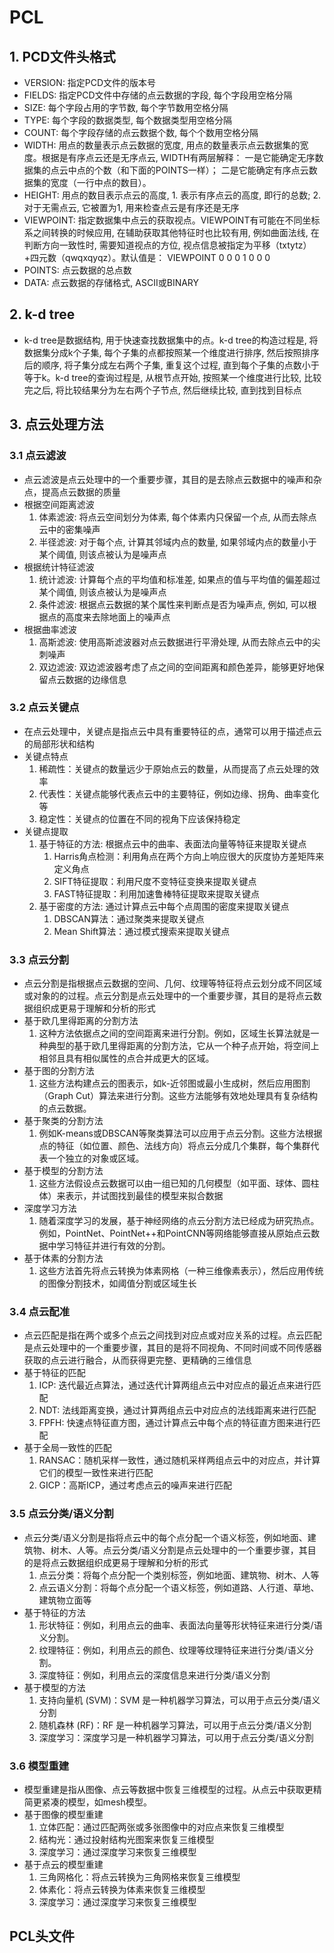# PCL

## 1. PCD文件头格式

+ VERSION: 指定PCD文件的版本号
+ FIELDS: 指定PCD文件中存储的点云数据的字段, 每个字段用空格分隔
+ SIZE: 每个字段占用的字节数, 每个字节数用空格分隔
+ TYPE: 每个字段的数据类型, 每个数据类型用空格分隔
+ COUNT: 每个字段存储的点云数据个数, 每个个数用空格分隔
+ WIDTH: 用点的数量表示点云数据的宽度, 用点的数量表示点云数据集的宽度。根据是有序点云还是无序点云, WIDTH有两层解释：
一是它能确定无序数据集的点云中点的个数（和下面的POINTS一样）；
二是它能确定有序点云数据集的宽度（一行中点的数目）。
+ HEIGHT: 用点的数目表示点云的高度, 1. 表示有序点云的高度, 即行的总数; 2. 对于无需点云, 它被置为1, 用来检查点云是有序还是无序
+ VIEWPOINT: 指定数据集中点云的获取视点。VIEWPOINT有可能在不同坐标系之间转换的时候应用, 在辅助获取其他特征时也比较有用, 例如曲面法线, 在判断方向一致性时, 需要知道视点的方位,  视点信息被指定为平移（txtytz）+四元数（qwqxqyqz）。默认值是： VIEWPOINT 0 0 0 1 0 0 0
+ POINTS: 点云数据的总点数
+ DATA: 点云数据的存储格式, ASCII或BINARY

## 2. k-d tree

+ k-d tree是数据结构, 用于快速查找数据集中的点。k-d tree的构造过程是, 将数据集分成k个子集, 每个子集的点都按照某一个维度进行排序, 然后按照排序后的顺序, 将子集分成左右两个子集, 重复这个过程, 直到每个子集的点数小于等于k。k-d tree的查询过程是, 从根节点开始, 按照某一个维度进行比较, 比较完之后, 将比较结果分为左右两个子节点, 然后继续比较, 直到找到目标点

## 3. 点云处理方法

### 3.1 点云滤波

+ 点云滤波是点云处理中的一个重要步骤，其目的是去除点云数据中的噪声和杂点，提高点云数据的质量
+ 根据空间距离滤波
    1. 体素滤波: 将点云空间划分为体素, 每个体素内只保留一个点, 从而去除点云中的密集噪声
    2. 半径滤波: 对于每个点, 计算其邻域内点的数量, 如果邻域内点的数量小于某个阈值, 则该点被认为是噪声点
+ 根据统计特征滤波
    1. 统计滤波: 计算每个点的平均值和标准差, 如果点的值与平均值的偏差超过某个阈值, 则该点被认为是噪声点
    2. 条件滤波: 根据点云数据的某个属性来判断点是否为噪声点, 例如, 可以根据点的高度来去除地面上的噪声点
+ 根据曲率滤波
    1. 高斯滤波: 使用高斯滤波器对点云数据进行平滑处理, 从而去除点云中的尖刺噪声
    2. 双边滤波: 双边滤波器考虑了点之间的空间距离和颜色差异，能够更好地保留点云数据的边缘信息

### 3.2 点云关键点

+ 在点云处理中，关键点是指点云中具有重要特征的点，通常可以用于描述点云的局部形状和结构
+ 关键点特点
    1. 稀疏性：关键点的数量远少于原始点云的数量，从而提高了点云处理的效率
    2. 代表性：关键点能够代表点云中的主要特征，例如边缘、拐角、曲率变化等
    3. 稳定性：关键点的位置在不同的视角下应该保持稳定
+ 关键点提取
    1. 基于特征的方法: 根据点云中的曲率、表面法向量等特征来提取关键点
        1. Harris角点检测：利用角点在两个方向上响应很大的灰度协方差矩阵来定义角点
        2. SIFT特征提取：利用尺度不变特征变换来提取关键点
        3. FAST特征提取：利用加速鲁棒特征提取来提取关键点
    2. 基于密度的方法: 通过计算点云中每个点周围的密度来提取关键点
        1. DBSCAN算法：通过聚类来提取关键点
        2. Mean Shift算法：通过模式搜索来提取关键点

### 3.3 点云分割

+ 点云分割是指根据点云数据的空间、几何、纹理等特征将点云划分成不同区域或对象的的过程。点云分割是点云处理中的一个重要步骤，其目的是将点云数据组织成更易于理解和分析的形式
+ 基于欧几里得距离的分割方法
    1. 这种方法依据点之间的空间距离来进行分割。例如，区域生长算法就是一种典型的基于欧几里得距离的分割方法，它从一个种子点开始，将空间上相邻且具有相似属性的点合并成更大的区域。
+ 基于图的分割方法
    1. 这些方法构建点云的图表示，如k-近邻图或最小生成树，然后应用图割（Graph Cut）算法来进行分割。这些方法能够有效地处理具有复杂结构的点云数据。
+ 基于聚类的分割方法
    1. 例如K-means或DBSCAN等聚类算法可以应用于点云分割。这些方法根据点的特征（如位置、颜色、法线方向）将点云分成几个集群，每个集群代表一个独立的对象或区域。
+ 基于模型的分割方法
    1. 这些方法假设点云数据可以由一组已知的几何模型（如平面、球体、圆柱体）来表示，并试图找到最佳的模型来拟合数据
+ 深度学习方法
    1. 随着深度学习的发展，基于神经网络的点云分割方法已经成为研究热点。例如，PointNet、PointNet++和PointCNN等网络能够直接从原始点云数据中学习特征并进行有效的分割。
+ 基于体素的分割方法
    1. 这些方法首先将点云转换为体素网格（一种三维像素表示），然后应用传统的图像分割技术，如阈值分割或区域生长

### 3.4 点云配准

+ 点云匹配是指在两个或多个点云之间找到对应点或对应关系的过程。点云匹配是点云处理中的一个重要步骤，其目的是将不同视角、不同时间或不同传感器获取的点云进行融合，从而获得更完整、更精确的三维信息
+ 基于特征的匹配
    1. ICP: 迭代最近点算法，通过迭代计算两组点云中对应点的最近点来进行匹配
    2. NDT: 法线距离变换，通过计算两组点云中对应点的法线距离来进行匹配
    3. FPFH: 快速点特征直方图，通过计算点云中每个点的特征直方图来进行匹配
+ 基于全局一致性的匹配
    1. RANSAC：随机采样一致性，通过随机采样两组点云中的对应点，并计算它们的模型一致性来进行匹配
    2. GICP：高斯ICP，通过考虑点云的噪声来进行匹配

### 3.5 点云分类/语义分割

+ 点云分类/语义分割是指将点云中的每个点分配一个语义标签，例如地面、建筑物、树木、人等。点云分类/语义分割是点云处理中的一个重要步骤，其目的是将点云数据组织成更易于理解和分析的形式
    1. 点云分类：将每个点分配一个类别标签，例如地面、建筑物、树木、人等
    2. 点云语义分割：将每个点分配一个语义标签，例如道路、人行道、草地、建筑物立面等
+ 基于特征的方法
    1. 形状特征：例如，利用点云的曲率、表面法向量等形状特征来进行分类/语义分割。
    2. 纹理特征：例如，利用点云的颜色、纹理等纹理特征来进行分类/语义分割。
    3. 深度特征：例如，利用点云的深度信息来进行分类/语义分割
+ 基于模型的方法
    1. 支持向量机 (SVM)：SVM 是一种机器学习算法，可以用于点云分类/语义分割
    2. 随机森林 (RF)：RF 是一种机器学习算法，可以用于点云分类/语义分割
    3. 深度学习：深度学习是一种机器学习算法，可以用于点云分类/语义分割

### 3.6 模型重建

+ 模型重建是指从图像、点云等数据中恢复三维模型的过程。从点云中获取更精简更紧凑的模型，如mesh模型。
+ 基于图像的模型重建
    1. 立体匹配：通过匹配两张或多张图像中的对应点来恢复三维模型
    2. 结构光：通过投射结构光图案来恢复三维模型
    3. 深度学习：通过深度学习来恢复三维模型
+ 基于点云的模型重建
    1. 三角网格化：将点云转换为三角网格来恢复三维模型
    2. 体素化：将点云转换为体素来恢复三维模型
    3. 深度学习：通过深度学习来恢复三维模型

## PCL头文件
